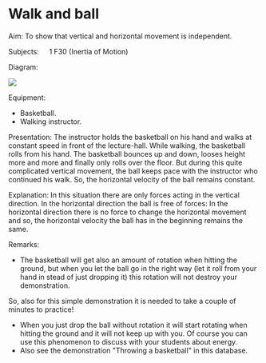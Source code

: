 # Walk and ball 

Aim: To show that vertical and horizontal movement is independent.

Subjects: $\quad 1 \mathrm{~F} 30$ (Inertia of Motion)

Diagram:

![](https://cdn.mathpix.com/cropped/2024_06_24_8a535df996b8fd9cd4bbg-1.jpg?height=273&width=1266&top_left_y=384&top_left_x=489)

Equipment:

- Basketball.
- Walking instructor.

Presentation: The instructor holds the basketball on his hand and walks at constant speed in front of the lecture-hall. While walking, the basketball rolls from his hand. The basketball bounces up and down, looses height more and more and finally only rolls over the floor. But during this quite complicated vertical movement, the ball keeps pace with the instructor who continued his walk. So, the horizontal velocity of the ball remains constant.

Explanation: In this situation there are only forces acting in the vertical direction. In the horizontal direction the ball is free of forces: In the horizontal direction there is no force to change the horizontal movement and so, the horizontal velocity the ball has in the beginning remains the same.

Remarks:

- The basketball will get also an amount of rotation when hitting the ground, but when you let the ball go in the right way (let it roll from your hand in stead of just dropping it) this rotation will not destroy your demonstration.

So, also for this simple demonstration it is needed to take a couple of minutes to practice!

- When you just drop the ball without rotation it will start rotating when hitting the ground and it will not keep up with you. Of course you can use this phenomenon to discuss with your students about energy.
- Also see the demonstration "Throwing a basketball" in this database.

